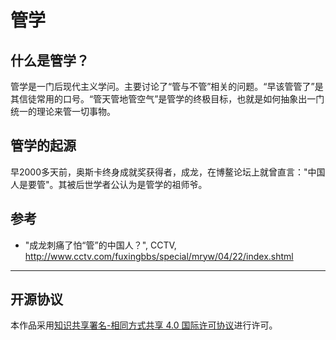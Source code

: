 # 管学

## 什么是管学？

管学是一门后现代主义学问。主要讨论了“管与不管”相关的问题。“早该管管了”是其信徒常用的口号。“管天管地管空气”是管学的终极目标，也就是如何抽象出一门统一的理论来管一切事物。

## 管学的起源

早2000多天前，奥斯卡终身成就奖获得者，成龙，在博鳌论坛上就曾直言："中国人是要管"。其被后世学者公认为是管学的祖师爷。

## 参考

- "成龙刺痛了怕“管”的中国人？", CCTV, <http://www.cctv.com/fuxingbbs/special/mryw/04/22/index.shtml>

---

## 开源协议

本作品采用[知识共享署名-相同方式共享 4.0 国际许可协议](http://creativecommons.org/licenses/by-sa/4.0/)进行许可。
